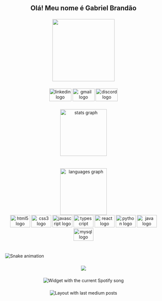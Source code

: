 <h2 align="center">Olá! Meu nome é Gabriel Brandão</h2>

###

<div align="center">
  <img height="200" src="https://media2.giphy.com/media/fUXZfIDUl8K7lJJ9KK/giphy.gif?cid=ecf05e47u3zmiqakwi0ffpgdzhtirr3byzp4nzkpwqnt8vw9&rid=giphy.gif&ct=g"  />
</div>


###

<div align="center">
  <img src="https://raw.githubusercontent.com/maurodesouza/profile-readme-generator/master/src/assets/icons/social/linkedin/default.svg" width="71" height="41" alt="linkedin logo"  />
  <img src="https://raw.githubusercontent.com/maurodesouza/profile-readme-generator/master/src/assets/icons/social/gmail/default.svg" width="71" height="41" alt="gmail logo"  />
  <img src="https://raw.githubusercontent.com/maurodesouza/profile-readme-generator/master/src/assets/icons/social/discord/default.svg" width="71" height="41" alt="discord logo"  />
</div>

###

<div align="center" display="inline">
  <img src="https://github-readme-stats.vercel.app/api?hide_title=false&hide_rank=false&show_icons=true&include_all_commits=true&count_private=true&disable_animations=false&theme=react&locale=pt-br&hide_border=false&username=GabGsbn" height="150" alt="stats graph"  />
</div>


###

###

<br clear="both">

<div align="center">
  <img src="https://github-readme-stats.vercel.app/api/top-langs?locale=pt-br&hide_title=false&layout=default             &card_width=250&langs_count=10&theme=react&hide_border=false&username=GabGsbn" height="150" text-align="center" alt="languages graph"/>
</div>

<div align="center">
  <img src="https://cdn.jsdelivr.net/gh/devicons/devicon/icons/html5/html5-original.svg" height="40" width="64" alt="html5 logo"  />
  <img src="https://cdn.jsdelivr.net/gh/devicons/devicon/icons/css3/css3-original.svg" height="40" width="64" alt="css3 logo"  />
  <img src="https://cdn.jsdelivr.net/gh/devicons/devicon/icons/javascript/javascript-original.svg" height="40" width="64" alt="javascript logo"  />
  <img src="https://cdn.jsdelivr.net/gh/devicons/devicon/icons/typescript/typescript-plain.svg" height="40" width="64" alt="typescript logo"  />
  <img src="https://cdn.jsdelivr.net/gh/devicons/devicon/icons/react/react-original.svg" height="40" width="64" alt="react logo"  />
  <img src="https://cdn.jsdelivr.net/gh/devicons/devicon/icons/python/python-original.svg" height="40" width="64" alt="python logo"  />
  <img src="https://cdn.jsdelivr.net/gh/devicons/devicon/icons/java/java-original.svg" height="40" width="64" alt="java logo"  />
  <img src="https://cdn.jsdelivr.net/gh/devicons/devicon/icons/mysql/mysql-original.svg" height="40" width="64" alt="mysql logo"  />
</div>

###

###

<br clear="both">

<img href="https://raw.githubusercontent.com/GabGsbn/GabGsbn/blob/output/snake.svg" alt="Snake animation" />

###

<div align="center">
  <img src="https://profile-counter.glitch.me/GabGsbn/count.svg?"  />
</div>

###

<div align="center">
  <img src="?" alt="Widget with the current Spotify song"  />
</div>

###

<div align="center">
  <img src="https://github-read-medium-git-main.pahlevikun.vercel.app/latest?limit=4&theme=react" alt="Layout with last medium posts"  />
</div>

###
